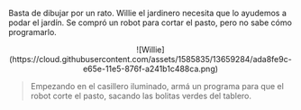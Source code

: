 <gs-toolbox toolbox-url="https://raw.githubusercontent.com/MumukiProject/mumuki-guia-gobstones-practica-primeros-programas-kids/master/toolbox.xml"></gs-toolbox>

Basta de dibujar por un rato. Willie el jardinero necesita que lo ayudemos a podar el jardín. Se compró un robot para cortar el pasto, pero no sabe cómo programarlo. 

<div align="center">
![Willie](https://cloud.githubusercontent.com/assets/1585835/13659284/ada8fe9c-e65e-11e5-876f-a241b1c488ca.png)
</div>

> Empezando en el casillero iluminado, armá un programa para que el robot corte el pasto, sacando las bolitas verdes del tablero.